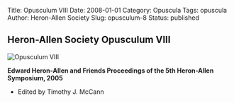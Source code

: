 Title: Opusculum VIII
Date: 2008-01-01
Category: Opuscula
Tags: opuscula
Author: Heron-Allen Society
Slug: opusculum-8
Status: published

## Heron-Allen Society Opusculum VIII

![Opusculum VIII](/images/opuscula/op8-large.jpg)

**Edward Heron-Allen and Friends Proceedings of the 5th Heron-Allen Symposium, 2005**

- Edited by Timothy J. McCann